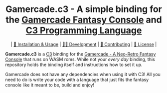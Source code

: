 <div align="center">
<p>

# Gamercade.c3 - A simple binding for the [Gamercade Fantasy Console](https://gamercade.io/) and [C3 Programming Language](https://c3-lang.org/)

</p>

| [📀 Installation & Usage](./INSTALL.md) | [🧑‍💻 Development](./DEVELOPMENT.md) | [🤝 Contributing](./CONTRIBUTING.md) | [📜 License](./LICENSE) |

</div>

**Gamercade.c3** is a [C3](https://c3-lang.org/) binding for the [Gamercade - A Neo-Retro Fantasy Console](https://gamercade.io/) that runs on WASM roms. While not your *every day* binding, this repository holds the binding itself and instructions how to set it up.

Gamercade does not have any dependencies when using it with C3! All you need to do is write your code with a language that just fits the fantasy console like it meant to be, build and enjoy!
